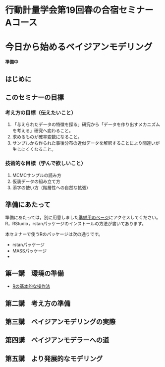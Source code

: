 # 行動計量学会第19回春の合宿セミナー　Aコース
# 今日から始めるベイジアンモデリング

**準備中**

## はじめに

## このセミナーの目標

### 考え方の目標（伝えたいこと）

1. 「与えられたデータの特徴を探る」研究から「データを作り出すメカニズムを考える」研究へ変わること。
2. 求めるものが確率変数になること。
3. サンプルから作られた事後分布の近似データを解釈することにより間違いが生じにくくなること。

### 技術的な目標（学んで欲しいこと）

1. MCMCサンプルの読み方
2. 仮装データの組み立て方
3. 添字の使い方（階層性への自然な拡張）


## 準備にあたって

準備にあたっては，別に用意しました[準備用のページ](junbi.md)にアクセスしてください。
R，RStudio，rstanパッケージのインストールの方法が書いてあります。

本セミナーで使うRのパッケージは次の通りです。

+ rstanパッケージ
+ MASSパッケージ
+ 

## 第一講　環境の準備

+ [Rの基本的な操作法](Lesson1.R)

## 第二講　考え方の準備

## 第三講　ベイジアンモデリングの実際

## 第四講　ベイジアンモデラーへの道

## 第五講　より発展的なモデリング

